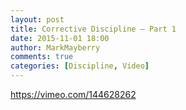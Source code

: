 ```yaml
---
layout: post
title: Corrective Discipline – Part 1
date: 2015-11-01 18:00
author: MarkMayberry
comments: true
categories: [Discipline, Video]
---
```

https://vimeo.com/144628262
